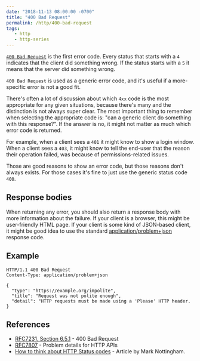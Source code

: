 ```yaml
---
date: "2018-11-13 08:00:00 -0700"
title: "400 Bad Request"
permalink: /http/400-bad-request
tags:
   - http
   - http-series
---
```


[`400 Bad Request`][1] is the first error code. Every status that starts with a
`4` indicates that the client did something wrong. If the status starts with a
`5` it means that the server did something wrong.

`400 Bad Request` is used as a generic error code, and it's useful if a
more-specific error is not a good fit.

There's often a lot of discussion about which `4xx` code is the most appropriate
for any given situations, because there's many and the distinction is not always
super clear. The most important thing to remember when selecting the appropriate
code is: "can a generic client do something with this response?". If the answer
is no, it might not matter as much which error code is returned.

For example, when a client sees a `401` it might know to show a login window.
When a client sees a `403`, it might know to tell the end-user that the reason
their operation failed, was because of permissions-related issues.

Those are good reasons to show an error code, but those reasons don't always
exists. For those cases it's fine to just use the generic status code `400`.


Response bodies
---------------

When returning any error, you should also return a response body with more
information about the failure. If your client is a browser, this might be
user-friendly HTML page. If your client is some kind of JSON-based client, it
might be good idea to use the standard [application/problem+json][2] response
code.


Example
------

```http
HTTP/1.1 400 Bad Request
Content-Type: application/problem+json

{
  "type": "https://example.org/impolite",
  "title": "Request was not polite enough",
  "detail": "HTTP requests must be made using a 'Please' HTTP header.
}
```


References
----------

* [RFC7231, Section 6.5.1][1] - 400 Bad Request
* [RFC7807][2] - Problem details for HTTP APIs
* [How to think about HTTP Status codes][3] - Article by Mark Nottingham.

[1]: https://tools.ietf.org/html/rfc7231#section-6.5.1 "400 Bad Request"
[2]: https://tools.ietf.org/html/rfc7807 "Problem Details for HTTP APIs"
[3]: https://www.mnot.net/blog/2017/05/11/status_codes
